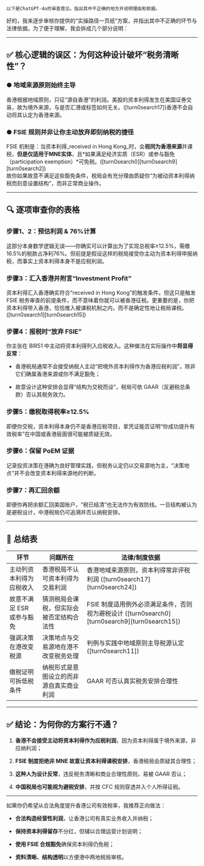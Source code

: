 ```
以下是ChatGPT-4o的审查意见。指出其中不正确的地方并说明理由和依据。
```

好的，我来逐步审核你提供的“实操路径一页纸”方案，并指出其中不正确的环节与法律依据。为了便于理解，我会拆成几个部分说明：

---

## ✅ 核心逻辑的误区：为何这种设计破坏“税务清晰性”？

### ● 地域来源原则始终主导

香港根据地域原则，只征“源自香港”的利润。美股的资本利得发生在美国证券交易，故为境外来源，与是否汇港或标签如何无关。([turn0search17])香港不会自动将其认定为香港来源。

### ● FSIE 规则并非让你主动放弃即刻纳税的捷径

FSIE 机制是：当资本利得_received in Hong Kong_时，会**视同为香港来源**并课税，**但是仅适用于MNE实体**，且*如果满足经济实质（ESR）或参与豁免（participation exemption）*可免税。([turn0search0][turn0search9][turn0search2])  
故你如果故意不满足这些豁免条件，税局会有充分理由质疑你“为被动资本利得纳税而刻意设置结构”，而非正常商业操作。

---

## 🔍 逐项审查你的表格

### 步骤1、2：预估利润 & 76%计算

这部分本身数学逻辑无误——你确实可以计算出为了实现总税率≥12.5%，需缴16.5%的税款占净利76%。但前提是假设这样的税局接受你主动为资本利得申报纳税，而事实上资本利得本身不是应税利润。

### 步骤3：汇入香港并附言“Investment Profit”

资本利得汇入香港确实符合“received in Hong Kong”的触发条件。但这只是触发 FSIE 税务审查的前提条件，而不意味着你就可以被香港征税。更重要的是，你把资本利得带入香港，恰恰推入被课税机制之内，而不是确定性地让税局课税。([turn0search1][turn0search15])

### 步骤4：报税时“放弃 FSIE”

你主张在 BIR51 中主动将资本利得列入应税收入。这种做法在实际操作中**将显得反常**：

- 香港税局通常不会接受纳税人主动“把境外资本利得作为香港应税利润”，除非它们确属香港来源或你不满足豁免；
    
- 故意设计这种安排会显得“结构为交税而设”，税局可依 GAAR（反避税总条款）否认其税务效力。
    

### 步骤5：缴税取得税率≥12.5%

即便你交税，资本利得本身仍不是香港应税项目，拿凭证能否证明“你成功提升有效税率”在中国或香港层面很可能被质疑无效。

### 步骤6：保留 PoEM 证据

记录投资决策在港确为良好管理实践，但税务认定仍以交易源地为主，“决策地点”并不会改变资本利得来源地的判断。

### 步骤7：再汇回余额

即便你再把余额汇回美国账户，“税已结清”也无法作为有效防线。一旦结构被认为是避税设计，中港税局仍可追溯并否认纳税安排。

---

## 🧾 总结表

|环节|问题所在|法律/制度依据|
|---|---|---|
|主动列资本利得为应税收入|香港税局不认可资本利得为交易利润|香港地域来源原则，资本利得常非评税利润 ([turn0search17][turn0search24])|
|故意不满足 ESR 或参与豁免|猜测税局会课税，但实际会被否定结构合法性|FSIE 制度适用例外必须满足条件，否则视为避税设计 ([turn0search0][turn0search9][turn0search15])|
|强调决策在港改变税源|决策地点与交易源地在港不改变税务处理|判例与实践中地域原则主导税源认定 ([turn0search11])|
|缴税证明可拆低税条件|纳税形式是意图设立的而非源自真实商业利润|GAAR 可否认真实税务安排合理性|

---

## ✅ 结论：为何你的方案行不通？

1. **香港不会接受主动将资本利得作为应税利润**，因为资本利得属于境外来源，非应纳利润；
    
2. **FSIE 制度拒绝非 MNE 故意让资本利得课税安排**，香港税局会质疑其合理性；
    
3. **这种人为设计反常**，违反税务清晰和商业合理性原则，易被 GAAR 否认；
    
4. **中国税局也可能视为避税安排**，并按 CFC 规则穿透并入个人所得征税。
    

---

如果你仍希望从合法角度提升香港公司有效税率，我推荐正向做法：

- **合法构造经营性利润**，让香港公司有真实业务收入并纳税；
    
- **保持资本利得留存**不分红，但辅以合理运营计划说明；
    
- **使用 FSIE 合规豁免**确保资本利得仍免税；
    
- **资料清晰、结构透明**以方便港中两地税局审核。
    

